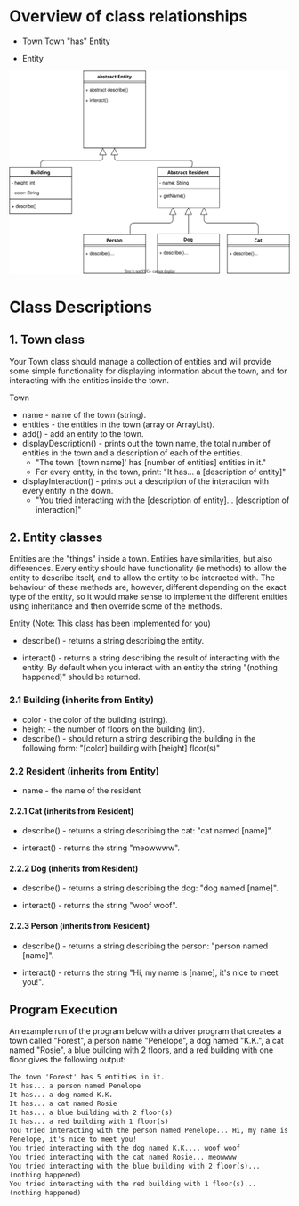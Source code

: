 # Overview of class relationships

+ Town 
  Town "has" Entity

+ Entity

![](Src/javawk8_tut.drawio.svg)


# Class Descriptions
## 1. Town class
Your Town class should manage a collection of entities and will provide some simple functionality for displaying information about the town, and for interacting with the entities inside the town.

Town

+ name - name of the town (string).
+ entities - the entities in the town (array or ArrayList).
+ add() - add an entity to the town.
+ displayDescription() - prints out the town name, the total number of entities in the town and a description of each of the entities.
  + "The town '[town name]' has [number of entities] entities in it."
  + For every entity, in the town, print: "It has... a [description of entity]"
+ displayInteraction() - prints out a description of the interaction with every entity in the down.
  + "You tried interacting with the [description of entity]... [description of interaction]"


## 2. Entity classes
Entities are the "things" inside a town. Entities have similarities, but also differences. Every entity should have functionality (ie methods) to allow the entity to describe itself, and to allow the entity to be interacted with. The behaviour of these methods are, however, different depending on the exact type of the entity, so it would make sense to implement the different entities using inheritance and then override some of the methods.

Entity (Note: This class has been implemented for you)

+ describe() - returns a string describing the entity.

+ interact() - returns a string describing the result of interacting with the entity. By default when you interact with an entity the string "(nothing happened)" should be returned.

### 2.1 Building (inherits from Entity)

+ color - the color of the building (string).
+ height - the number of floors on the building (int).
+ describe() - should return a string describing the building in the following form: "[color] building with [height] floor(s)"

### 2.2 Resident (inherits from Entity)

+ name - the name of the resident


#### 2.2.1 Cat (inherits from Resident)

+ describe() -  returns a string describing the cat: "cat named [name]".

+ interact() - returns the string "meowwww".

#### 2.2.2 Dog (inherits from Resident)

+ describe() -  returns a string describing the dog: "dog named [name]".

+ interact() - returns the string "woof woof".

#### 2.2.3 Person (inherits from Resident)

+ describe() -  returns a string describing the person: "person named [name]".

+ interact() - returns the string "Hi, my name is [name], it's nice to meet you!".

## Program Execution

An example run of the program below with a driver program that creates a town called "Forest", a person name "Penelope", a dog named "K.K.", a cat named "Rosie", a blue building with 2 floors, and a red building with one floor gives the following output:

```shell
The town 'Forest' has 5 entities in it.
It has... a person named Penelope
It has... a dog named K.K.
It has... a cat named Rosie
It has... a blue building with 2 floor(s)
It has... a red building with 1 floor(s)
You tried interacting with the person named Penelope... Hi, my name is Penelope, it's nice to meet you!
You tried interacting with the dog named K.K.... woof woof
You tried interacting with the cat named Rosie... meowwww
You tried interacting with the blue building with 2 floor(s)... (nothing happened)
You tried interacting with the red building with 1 floor(s)... (nothing happened)
```
